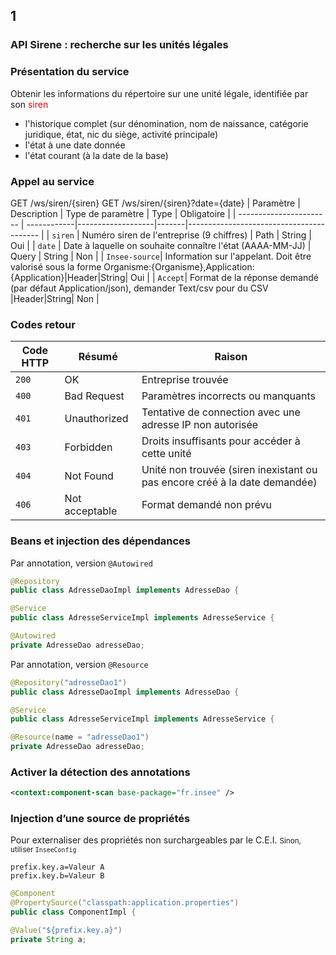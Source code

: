 <!-- .slide: data-background-image="images/spring.png" data-background-size="1200px" class="chapter" -->
## 1
### API Sirene : recherche sur les unités légales

<!-- .slide: class="slide" -->
### Présentation du service
Obtenir les informations du répertoire sur une unité légale, identifiée par son <span style="color:red">siren</span>
 - l'historique complet (sur dénomination, nom de naissance, catégorie juridique, état, nic du siège, activité principale)
 - l'état à une date donnée
 - l'état courant (à la date de la base)

<!-- .slide: class="slide" -->
### Appel au service

GET /ws/siren/{siren}
GET /ws/siren/{siren}?date={date}
| Paramètre               | Description | Type de paramètre | Type  | Obligatoire                              |
| ----------------------- | ------------|-------------------|-------|----------------------------------------- |
| `siren`          | Numéro siren de l'entreprise (9 chiffres) | Path | String | Oui |
| `date`          | Date à laquelle on souhaite connaître l'état (AAAA-MM-JJ) | Query | String | Non |
| `Insee-source`| Information sur l'appelant. Doit être valorisé sous la forme Organisme:{Organisme},Application:{Application}|Header|String| Oui |
| `Accept`| Format de la réponse demandé (par défaut Application/json), demander Text/csv pour du CSV |Header|String| Non |
 
<!-- .slide: class="slide" -->
### Codes retour

| Code HTTP             | Résumé | Raison                               |
| --------------------- | -------|------------------------------------- |
| `200`          | OK | Entreprise trouvée |
| `400`          | Bad Request | Paramètres incorrects ou manquants |
| `401`          | Unauthorized | Tentative de connection avec une adresse IP non autorisée |
| `403`          | Forbidden | Droits insuffisants pour accéder à cette unité |
| `404`          | Not Found | Unité non trouvée (siren inexistant ou pas encore créé à la date demandée) |
| `406`          | Not acceptable | Format demandé non prévu |

<!-- .slide: class="slide" -->
### Beans et injection des dépendances
Par annotation, version `@Autowired`
```java
@Repository
public class AdresseDaoImpl implements AdresseDao {
```
```java
@Service
public class AdresseServiceImpl implements AdresseService {

@Autowired
private AdresseDao adresseDao;
```
Par annotation, version `@Resource`
```java
@Repository("adresseDao1")
public class AdresseDaoImpl implements AdresseDao {
```
```java
@Service
public class AdresseServiceImpl implements AdresseService {

@Resource(name = "adresseDao1")
private AdresseDao adresseDao;
```





<!-- .slide: class="slide" -->
### Activer la détection des annotations
```xml
<context:component-scan base-package="fr.insee" />
```





<!-- .slide: class="slide" -->
### Injection d’une source de propriétés
Pour externaliser des propriétés non surchargeables par le C.E.I.
<small>Sinon, utiliser `InseeConfig`</small>
```
prefix.key.a=Valeur A
prefix.key.b=Valeur B
```
```java
@Component
@PropertySource("classpath:application.properties")
public class ComponentImpl {

@Value("${prefix.key.a}")
private String a;
```
